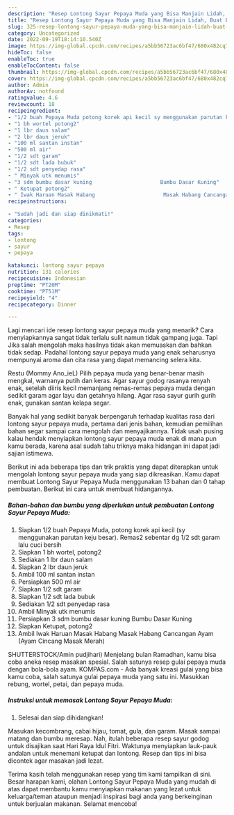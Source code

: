 ```yaml
---
description: "Resep Lontong Sayur Pepaya Muda yang Bisa Manjain Lidah, Buat Buka Puasa}"
title: "Resep Lontong Sayur Pepaya Muda yang Bisa Manjain Lidah, Buat Buka Puasa}"
slug: 325-resep-lontong-sayur-pepaya-muda-yang-bisa-manjain-lidah-buat-buka-puasa
category: Uncategorized
date: 2022-09-19T18:14:10.540Z
image: https://img-global.cpcdn.com/recipes/a5bb56723ac6bf47/680x482cq70/lontong-sayur-pepaya-muda-foto-resep-utama.jpg
hideToc: false
enableToc: true
enableTocContent: false
thumbnail: https://img-global.cpcdn.com/recipes/a5bb56723ac6bf47/680x482cq70/lontong-sayur-pepaya-muda-foto-resep-utama.jpg
cover: https://img-global.cpcdn.com/recipes/a5bb56723ac6bf47/680x482cq70/lontong-sayur-pepaya-muda-foto-resep-utama.jpg
author: Admin
authorAv: notfound
ratingvalue: 4.6
reviewcount: 18
recipeingredient:
- "1/2 buah Pepaya Muda potong korek api kecil sy menggunakan parutan keju besar Remas2 sebentar dg 12 sdt garam lalu cuci bersih"
- "1 bh wortel potong2"
- "1 lbr daun salam"
- "2 lbr daun jeruk"
- "100 ml santan instan"
- "500 ml air"
- "1/2 sdt garam"
- "1/2 sdt lada bubuk"
- "1/2 sdt penyedap rasa"
- " Minyak utk menumis"
- "3 sdm bumbu dasar kuning                      Bumbu Dasar Kuning"
- " Ketupat potong2"
- " Iwak Haruan Masak Habang                      Masak Habang Cancangan Ayam Ayam Cincang Masak Merah"
recipeinstructions:

- "Sudah jadi dan siap dinikmati!"
categories:
- Resep
tags:
- lontong
- sayur
- pepaya

katakunci: lontong sayur pepaya 
nutrition: 131 calories
recipecuisine: Indonesian
preptime: "PT20M"
cooktime: "PT51M"
recipeyield: "4"
recipecategory: Dinner

---
```



Lagi mencari ide resep lontong sayur pepaya muda yang menarik? Cara menyiapkannya sangat tidak terlalu sulit namun tidak gampang juga. Tapi Jika salah mengolah maka hasilnya tidak akan memuaskan dan bahkan tidak sedap. Padahal lontong sayur pepaya muda yang enak seharusnya mempunyai aroma dan cita rasa yang dapat memancing selera kita.


Restu (Mommy Ano_ieL) Pilih pepaya muda yang benar-benar masih mengkal, warnanya putih dan keras. Agar sayur godog rasanya renyah enak, setelah diiris kecil memanjang remas-remas pepaya muda dengan sedikit garam agar layu dan getahnya hilang. Agar rasa sayur gurih gurih enak, gunakan santan kelapa segar.

Banyak hal yang sedikit banyak berpengaruh terhadap kualitas rasa dari lontong sayur pepaya muda, pertama dari jenis bahan, kemudian pemilihan bahan segar sampai cara mengolah dan menyajikannya. Tidak usah pusing kalau hendak menyiapkan lontong sayur pepaya muda enak di mana pun kamu berada, karena asal sudah tahu triknya maka hidangan ini dapat jadi sajian istimewa.


Berikut ini ada beberapa tips dan trik praktis yang dapat diterapkan untuk mengolah lontong sayur pepaya muda yang siap dikreasikan. Kamu dapat membuat Lontong Sayur Pepaya Muda menggunakan 13 bahan dan 0 tahap pembuatan. Berikut ini cara untuk membuat hidangannya.

<!--inarticleads1-->

##### Bahan-bahan dan bumbu yang diperlukan untuk pembuatan Lontong Sayur Pepaya Muda:

1. Siapkan 1/2 buah Pepaya Muda, potong korek api kecil (sy menggunakan parutan keju besar). Remas2 sebentar dg 1/2 sdt garam lalu cuci bersih
1. Siapkan 1 bh wortel, potong2
1. Sediakan 1 lbr daun salam
1. Siapkan 2 lbr daun jeruk
1. Ambil 100 ml santan instan
1. Persiapkan 500 ml air
1. Siapkan 1/2 sdt garam
1. Siapkan 1/2 sdt lada bubuk
1. Sediakan 1/2 sdt penyedap rasa
1. Ambil  Minyak utk menumis
1. Persiapkan 3 sdm bumbu dasar kuning                      Bumbu Dasar Kuning
1. Siapkan  Ketupat, potong2
1. Ambil  Iwak Haruan Masak Habang                      Masak Habang Cancangan Ayam (Ayam Cincang Masak Merah)


SHUTTERSTOCK/Amin pudjihari) Menjelang bulan Ramadhan, kamu bisa coba aneka resep masakan spesial. Salah satunya resep gulai pepaya muda dengan bola-bola ayam. KOMPAS.com - Ada banyak kreasi gulai yang bisa kamu coba, salah satunya gulai pepaya muda yang satu ini. Masukkan rebung, wortel, petai, dan pepaya muda. 

<!--inarticleads2-->

##### Instruksi untuk memasak Lontong Sayur Pepaya Muda:


1. Selesai dan siap dihidangkan!

Masukan kecombrang, cabai hijau, tomat, gula, dan garam. Masak sampai matang dan bumbu meresap. Nah, itulah beberapa resep sayur godog untuk disajikan saat Hari Raya Idul Fitri. Waktunya menyiapkan lauk-pauk andalan untuk menemani ketupat dan lontong. Resep dan tips ini bisa dicontek agar masakan jadi lezat. 

Terima kasih telah menggunakan resep yang tim kami tampilkan di sini. Besar harapan kami, olahan Lontong Sayur Pepaya Muda yang mudah di atas dapat membantu kamu menyiapkan makanan yang lezat untuk keluarga/teman ataupun menjadi inspirasi bagi anda yang berkeinginan untuk berjualan makanan. Selamat mencoba!

